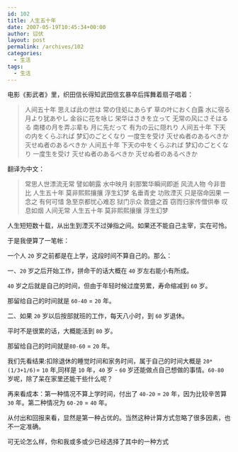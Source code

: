 ```yaml
---
id: 102
title: 人生五十年
date: 2007-05-19T10:45:34+00:00
author: 愆伏
layout: post
permalink: /archives/102
categories:
  - 生活
tags:
  - 生活
---
```

电影《影武者》里，织田信长得知武田信玄暴卒后挥舞着扇子唱着：

> 人间五十年 思えば此の世は 常の住処にあらず 草の叶におく白露 水に宿る月より犹あやし 金谷に花を咏じ 栄华はさきを立って 无常の风にさそはるる 南楼の月を弄ぶ辈も 月に先だって 有为の云に隠れり 人间五十年 下天の内をくらぶれば 梦幻のごとくなり 一度生を受け 灭せぬ者のあるべきか 灭せぬ者のあるべきか 人间五十年 下天の中をくらぶれば 梦幻のごとくなり 一度生を受け 灭せぬ者のあるべきか 灭せぬ者のあるべきか 

翻译为中文：

> 常思人世漂流无常 譬如朝露 水中映月 刹那繁华瞬间即逝 风流人物 今非昔比 人生五十年 莫非熙熙攘攘 浮生幻梦 名垂青史 功败湮灭 只是宿命因果 一念之 有何可惜 急至京都忧心难忍 狱门示众 敦盛之首 窃而归家传僧供奉 叹息如烟 人间无常 人生五十年 莫非熙熙攘攘 浮生幻梦 

人生短短数十载，从出生到湮灭不过弹指之间。如果还不能自己主宰，实在可怜。
  
于是我便算了一笔帐：
  
一个人 `20` 岁之前都是在上学，这段时间不算自己的。那么：
  
一、`20` 岁之后开始工作，拼命干的话大概在 `40` 岁左右能小有所成。
  
`40` 岁之后就是自己的时间，但由于年轻时候过度劳累，寿命缩减到 `60` 岁。
  
那留给自己的时间就是 `60-40` = `20` 年。

二、如果 `20` 岁以后按部就班的工作，每天八小时，到 `60` 岁退休。
  
平时不是很累的话，大概能活到 `80` 岁。
  
那留给自己的时间就是`80-60` = `20` 年。

我们先看结果:扣除退休的睡觉时间和家务时间，属于自己的时间大概是 `20*(1/3+1/6)`= `10` 年,同样是 `10` 年，`40` 岁 - `60` 岁还能做点自己想做的事情。`60-80` 岁呢，除了呆在家里还能干些什么呢？
  
再来看成本：第一种情况不算上学时间，付出了 `40-20` = `20` 年，因为比较辛苦算 `30` 年。第二种情况为 `60-20` = `40` 年。
  
从付出和回报来看，显然是第一种占优的。当然这种计算方式忽略了很多因素，也不一定准确。
  
可无论怎么样，你和我或多或少已经选择了其中的一种方式